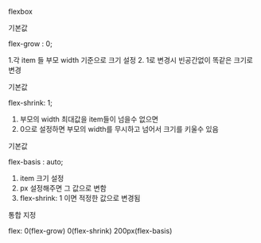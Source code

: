 flexbox




기본값

flex-grow : 0;

1.각 item 들 부모 width 기준으로 크기 설정
2. 1로 변경시 빈공간없이 똑같은 크기로 변경


기본값

flex-shrink: 1;

1. 부모의 width 최대값을 item들이 넘을수 없으면
2. 0으로 설정하면 부모의 width를 무시하고 넘어서 크기를  키울수 있음

기본값

flex-basis : auto;

1. item 크기 설정
2. px 설정해주면 그 값으로 변함
3. flex-shrink: 1 이면 적정한 값으로 변경됨

통합 지정

flex: 0(flex-grow) 0(flex-shrink) 200px(flex-basis)

